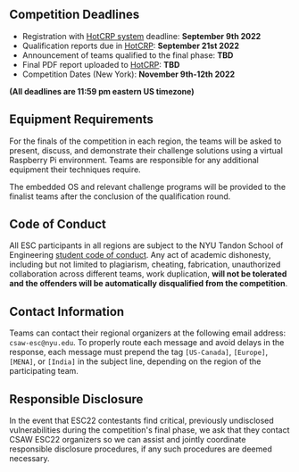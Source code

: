 Competition Deadlines
---------------------

-   Registration with [HotCRP system](https://hotcrp.engineering.nyu.edu/)  deadline: **September 9th 2022**
-   Qualification reports due in [HotCRP](https://hotcrp.engineering.nyu.edu/):  **September 21st 2022**
-   Announcement of teams qualified to the final phase: **TBD**
-   Final PDF report uploaded to [HotCRP](https://hotcrp.engineering.nyu.edu/): **TBD**
-   Competition Dates (New York): **November 9th-12th 2022**

**(All deadlines are 11:59 pm eastern US timezone)**

Equipment Requirements
----------------------

For the finals of the competition in each region, the teams will be asked to present, discuss, and demonstrate their challenge solutions using a virtual Raspberry Pi environment. Teams are responsible for any additional equipment their techniques require.

The embedded OS and relevant challenge programs will be provided to the finalist teams after the conclusion of the qualification round.


Code of Conduct
---------------

All ESC participants in all regions are subject to the NYU Tandon School of Engineering [student code of conduct](http://engineering.nyu.edu/life/student-affairs/code-of-conduct). Any act of academic dishonesty, including but not limited to plagiarism, cheating, fabrication, unauthorized collaboration across different teams, work duplication, **will not be tolerated and the offenders will be automatically disqualified from the competition**.


Contact Information
-------------------

Teams can contact their regional organizers at the following email address: `csaw-esc@nyu.edu`. To properly route each message and avoid delays in the response, each message must prepend the tag `[US-Canada]`, `[Europe]`, `[MENA]`, or `[India]` in the subject line, depending on the region of the participating team.


Responsible Disclosure
----------------------

In the event that ESC22 contestants find critical, previously undisclosed vulnerabilities during the competition's final phase, we ask that they contact CSAW ESC22 organizers so we can assist and jointly coordinate responsible disclosure procedures, if any such procedures are deemed necessary.

